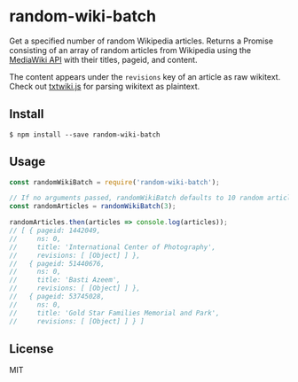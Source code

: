 
# random-wiki-batch

Get a specified number of random Wikipedia articles. Returns a Promise consisting of an array of random articles from Wikipedia using the [MediaWiki API](https://www.mediawiki.org/wiki/API:Main_page) with their titles, pageid, and content.

The content appears under the `revisions` key of an article as raw wikitext. Check out [txtwiki.js](https://github.com/joaomsa/txtwiki.js) for parsing wikitext as plaintext.

## Install
```
$ npm install --save random-wiki-batch
```

## Usage
```js
const randomWikiBatch = require('random-wiki-batch');

// If no arguments passed, randomWikiBatch defaults to 10 random articles
const randomArticles = randomWikiBatch(3);

randomArticles.then(articles => console.log(articles));
// [ { pageid: 1442049,
//     ns: 0,
//     title: 'International Center of Photography',
//     revisions: [ [Object] ] },
//   { pageid: 51440676,
//     ns: 0,
//     title: 'Basti Azeem',
//     revisions: [ [Object] ] },
//   { pageid: 53745028,
//     ns: 0,
//     title: 'Gold Star Families Memorial and Park',
//     revisions: [ [Object] ] } ]
```

## License

MIT
